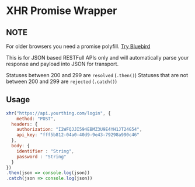 # XHR Promise Wrapper


NOTE
--
For older browsers you need a promise polyfill. [Try Bluebird](http://bluebirdjs.com/docs/getting-started.html)

This is for JSON based RESTFull APIs only and will automatically parse your response and payload into JSON for transport.

Statuses between 200 and 299 are `resolved` (`.then()`)
Statuses that are not between 200 and 299 are `rejected` (`.catch()`)

Usage
--
```js
xhr("https://api.yourthing.com/login", {
	method: "POST",
  headers: {
  	authorization: "I2WFQJJI594EBMZ3U9E4YH1JT24G54",
    api_key: "fff5b812-04a0-40d9-9e43-79298a990c46"
  },
  body: {
    identifier : "String",
    password : "String" 
  }
})
.then(json => console.log(json))
.catch(json => console.log(json))
```
